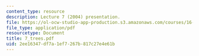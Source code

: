 ```yaml
---
content_type: resource
description: Lecture 7 (2004) presentation.
file: https://ol-ocw-studio-app-production.s3.amazonaws.com/courses/16-01-unified-engineering-i-ii-iii-iv-fall-2005-spring-2006/2ee16347df7a1ef7267b817c27e4e61b_7_trees.pdf
file_type: application/pdf
resourcetype: Document
title: 7_trees.pdf
uid: 2ee16347-df7a-1ef7-267b-817c27e4e61b
---
```


